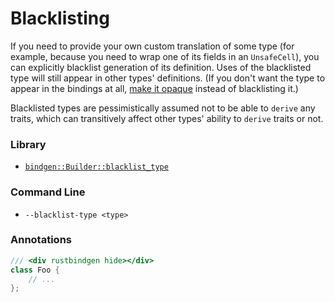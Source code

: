 # Blacklisting

If you need to provide your own custom translation of some type (for example,
because you need to wrap one of its fields in an `UnsafeCell`), you can
explicitly blacklist generation of its definition. Uses of the blacklisted type
will still appear in other types' definitions. (If you don't want the type to
appear in the bindings at
all, [make it opaque](./opaque.html) instead of
blacklisting it.)

Blacklisted types are pessimistically assumed not to be able to `derive` any
traits, which can transitively affect other types' ability to `derive` traits or
not.

### Library

* [`bindgen::Builder::blacklist_type`](https://docs.rs/bindgen/0.31.3/bindgen/struct.Builder.html#method.blacklist_type)

### Command Line

* `--blacklist-type <type>`

### Annotations

```cpp
/// <div rustbindgen hide></div>
class Foo {
    // ...
};
```
